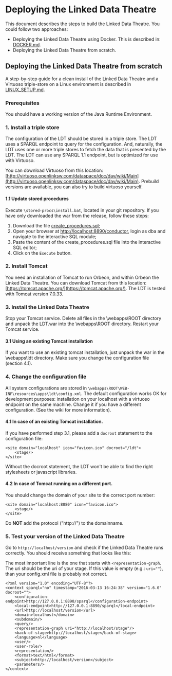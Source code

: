 # Deploying the Linked Data Theatre
This document describes the steps to build the Linked Data Theatre.
You could follow two approaches:

- Deploying the Linked Data Theatre using Docker. This is described in: [DOCKER.md](DOCKER.md).
- Deploying the Linked Data Theatre from scratch.

## Deploying the Linked Data Theatre from scratch
A step-by-step guide for a clean install of the Linked Data Theatre and a Virtuoso triple-store on a Linux environment is described in [LINUX_SETUP.md](LINUX_SETUP.md).

### Prerequisites
You should have a working version of the Java Runtime Environment.

### 1. Install a triple store
The configuration of the LDT should be stored in a triple store. The LDT uses a SPARQL endpoint to query for the configuration. And, naturally, the LDT uses one or more triple stores to fetch the data that is presented by the LDT. The LDT can use any SPARQL 1.1 endpoint, but is optimized for use with Virtuoso.

You can download Virtuoso from this location: [http://virtuoso.openlinksw.com/dataspace/doc/dav/wiki/Main](http://virtuoso.openlinksw.com/dataspace/doc/dav/wiki/Main).
Prebuild versions are available, you can also try to build virtuoso yourself.

#### 1.1 Update stored procedures
Execute `\stored-procs\install.bat`, located in your git repository. If you have only downloaded the war from the release, follow these steps:

1. Download the file [create_procedures.sql](stored-procs/create_procedures.sql);
2. Open your browser at [http://localhost:8890/conductor](http://localhost:8890/conductor), login as dba and navigate to the interactive SQL module;
3. Paste the content of the create_procedures.sql file into the interactive SQL editor;
4. Click on the `Execute` button.

### 2. Install Tomcat
You need an installation of Tomcat to run Orbeon, and within Orbeon the Linked Data Theatre.
You can download Tomcat from this location: [https://tomcat.apache.org/](https://tomcat.apache.org/).
The LDT is tested with Tomcat version 7.0.33.

### 3. Install the Linked Data Theatre
Stop your Tomcat service. Delete all files in the \webapps\ROOT directory and unpack the LDT.war into the \webapps\ROOT directory. Restart your Tomcat service.

#### 3.1 Using an existing Tomcat installation
If you want to use an existing tomcat installation, just unpack the war in the \webapps\ldt directory. Make sure you change the configuration file (section 4.1).

### 4. Change the configuration file
All system configurations are stored in `\webapps\ROOT\WEB-INF\resources\apps\ldt\config.xml`. The default configuration works OK for development purposes: installation on your localhost with a virtuoso endpoint on the same machine. Change it if you have a different configuration. (See the wiki for more information).

#### 4.1 In case of an existing Tomcat installation.
If you have performed step 3.1, please add a `docroot` statement to the configuration file:

	<site domain="localhost" icon="favicon.ico" docroot="/ldt">
		<stage/>
	</site>

Without the docroot statement, the LDT won't be able to find the right stylesheets or javascript libraries.

#### 4.2 In case of Tomcat running on a different port.
You should change the domain of your site to the correct port number:

	<site domain="localhost:8080" icon="favicon.ico">
		<stage/>
	</site>

Do **NOT** add the protocol ("http://") to the domainname.

### 5. Test your version of the Linked Data Theatre
Go to `http://localhost/version` and check if the Linked Data Theatre runs correctly. You should receive something that looks like this:

The most important line is the one that starts with `<representation-graph`. The uri should be the uri of your stage. If this value is empty (e.g.: `uri=""`), than your config.xml file is probably not correct. 

	<?xml version="1.0" encoding="UTF-8"?>
	<context sparql="no" timestamp="2016-03-13 16:24:38" version="1.6.0" docroot="">
		<configuration-endpoint>http://127.0.0.1:8890/sparql</configuration-endpoint>
		<local-endpoint>http://127.0.0.1:8890/sparql</local-endpoint>
		<url>http://localhost/version</url>
		<domain>localhost</domain>
		<subdomain/>
		<query/>
		<representation-graph uri="http://localhost/stage"/>
		<back-of-stage>http://localhost/stage</back-of-stage>
		<language>nl</language>
		<user/>
		<user-role/>
		<representation/>
		<format>text/html</format>
		<subject>http://localhost/version</subject>
		<parameters/>
	</context> 
